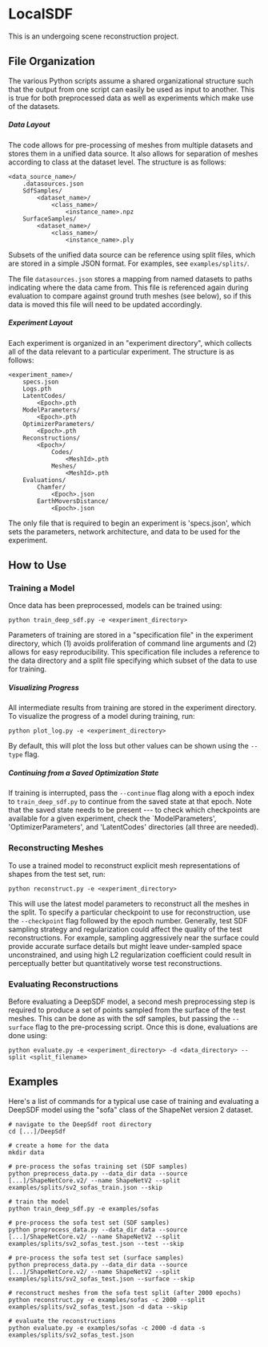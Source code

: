 # LocalSDF

This is an undergoing scene reconstruction project.

## File Organization

The various Python scripts assume a shared organizational structure such that the output from one script can easily be used as input to another. This is true for both preprocessed data as well as experiments which make use of the datasets.

##### Data Layout

The code allows for pre-processing of meshes from multiple datasets and stores them in a unified data source. It also allows for separation of meshes according to class at the dataset level. The structure is as follows:

```
<data_source_name>/
    .datasources.json
    SdfSamples/
        <dataset_name>/
            <class_name>/
                <instance_name>.npz
    SurfaceSamples/
        <dataset_name>/
            <class_name>/
                <instance_name>.ply
```

Subsets of the unified data source can be reference using split files, which are stored in a simple JSON format. For examples, see `examples/splits/`. 

The file `datasources.json` stores a mapping from named datasets to paths indicating where the data came from. This file is referenced again during evaluation to compare against ground truth meshes (see below), so if this data is moved this file will need to be updated accordingly.

##### Experiment Layout

Each experiment is organized in an "experiment directory", which collects all of the data relevant to a particular experiment. The structure is as follows:

```
<experiment_name>/
    specs.json
    Logs.pth
    LatentCodes/
        <Epoch>.pth
    ModelParameters/
        <Epoch>.pth
    OptimizerParameters/
        <Epoch>.pth
    Reconstructions/
        <Epoch>/
            Codes/
                <MeshId>.pth
            Meshes/
                <MeshId>.pth
    Evaluations/
        Chamfer/
            <Epoch>.json
        EarthMoversDistance/
            <Epoch>.json
```

The only file that is required to begin an experiment is 'specs.json', which sets the parameters, network architecture, and data to be used for the experiment.

## How to Use

### Training a Model

Once data has been preprocessed, models can be trained using:

```
python train_deep_sdf.py -e <experiment_directory>
```

Parameters of training are stored in a "specification file" in the experiment directory, which (1) avoids proliferation of command line arguments and (2) allows for easy reproducibility. This specification file includes a reference to the data directory and a split file specifying which subset of the data to use for training.

##### Visualizing Progress

All intermediate results from training are stored in the experiment directory. To visualize the progress of a model during training, run:

```
python plot_log.py -e <experiment_directory>
```

By default, this will plot the loss but other values can be shown using the `--type` flag.

##### Continuing from a Saved Optimization State

If training is interrupted, pass the `--continue` flag along with a epoch index to `train_deep_sdf.py` to continue from the saved state at that epoch. Note that the saved state needs to be present --- to check which checkpoints are available for a given experiment, check the `ModelParameters', 'OptimizerParameters', and 'LatentCodes' directories (all three are needed).

### Reconstructing Meshes

To use a trained model to reconstruct explicit mesh representations of shapes from the test set, run:

```
python reconstruct.py -e <experiment_directory>
```

This will use the latest model parameters to reconstruct all the meshes in the split. To specify a particular checkpoint to use for reconstruction, use the ```--checkpoint``` flag followed by the epoch number. Generally, test SDF sampling strategy and regularization could affect the quality of the test reconstructions. For example, sampling aggressively near the surface could provide accurate surface details but might leave under-sampled space unconstrained, and using high L2 regularization coefficient could result in perceptually better but quantitatively worse test reconstructions.

### Evaluating Reconstructions

Before evaluating a DeepSDF model, a second mesh preprocessing step is required to produce a set of points sampled from the surface of the test meshes. This can be done as with the sdf samples, but passing the `--surface` flag to the pre-processing script. Once this is done, evaluations are done using:

```
python evaluate.py -e <experiment_directory> -d <data_directory> --split <split_filename>
```


## Examples

Here's a list of commands for a typical use case of training and evaluating a DeepSDF model using the "sofa" class of the ShapeNet version 2 dataset. 

```
# navigate to the DeepSdf root directory
cd [...]/DeepSdf

# create a home for the data
mkdir data

# pre-process the sofas training set (SDF samples)
python preprocess_data.py --data_dir data --source [...]/ShapeNetCore.v2/ --name ShapeNetV2 --split examples/splits/sv2_sofas_train.json --skip

# train the model
python train_deep_sdf.py -e examples/sofas

# pre-process the sofa test set (SDF samples)
python preprocess_data.py --data_dir data --source [...]/ShapeNetCore.v2/ --name ShapeNetV2 --split examples/splits/sv2_sofas_test.json --test --skip

# pre-process the sofa test set (surface samples)
python preprocess_data.py --data_dir data --source [...]/ShapeNetCore.v2/ --name ShapeNetV2 --split examples/splits/sv2_sofas_test.json --surface --skip

# reconstruct meshes from the sofa test split (after 2000 epochs)
python reconstruct.py -e examples/sofas -c 2000 --split examples/splits/sv2_sofas_test.json -d data --skip

# evaluate the reconstructions
python evaluate.py -e examples/sofas -c 2000 -d data -s examples/splits/sv2_sofas_test.json 
```
